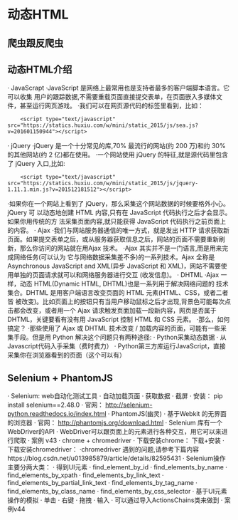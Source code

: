 # 动态HTML

## 爬虫跟反爬虫

## 动态HTML介绍
· JavaScrapt
    ·JavaScript 是网络上最常用也是支持者最多的客户端脚本语言。它可以收集 用户的跟踪数据,不需要重载页面直接提交表单，在页面嵌入多媒体文件，甚至运行网页游戏。
    ·我们可以在网页源代码的<scripy>标签里看到，比如：
    
        <script type="text/javascript" src="https://statics.huxiu.com/w/mini/static_2015/js/sea.js?v=201601150944"></script>

· jQuery
    ·jQuery 是一个十分常见的库,70% 最流行的网站(约 200 万)和约 30% 的其他网站(约 2 亿)都在使用。
    ·一个网站使用 jQuery 的特征,就是源代码里包含了 jQuery 入口,比如:
        
        <script type="text/javascript" src="https://statics.huxiu.com/w/mini/static_2015/js/jquery-1.11.1.min.js?v=201512181512"></script>
        
   ·如果你在一个网站上看到了 jQuery，那么采集这个网站数据的时候要格外小心。jQuery 可 以动态地创建 HTML 内容,只有在 JavaScript 代码执行之后才会显示。如果你用传统的方 法采集页面内容,就只能获得 JavaScript 代码执行之前页面上的内容。
· Ajax
    ·我们与网站服务器通信的唯一方式，就是发出 HTTP 请求获取新页面。如果提交表单之后，或从服务器获取信息之后，网站的页面不需要重新刷新，那么你访问的网站就在用Ajax 技术。
    ·Ajax 其实并不是一门语言,而是用来完成网络任务(可以认为 它与网络数据采集差不多)的一系列技术。Ajax 全称是 Asynchronous JavaScript and XML(异步 JavaScript 和 XML)，网站不需要使用单独的页面请求就可以和网络服务器进行交互 (收发信息)。
· DHTML
    ·Ajax 一样，动态 HTML(Dynamic HTML, DHTML)也是一系列用于解决网络问题的 技术集合。DHTML 是用客户端语言改变页面的 HTML 元素(HTML、CSS，或者二者皆 被改变)。比如页面上的按钮只有当用户移动鼠标之后才出现,背景色可能每次点击都会改变，或者用一个 Ajax 请求触发页面加载一段新内容，网页是否属于DHTML，关键要看有没有用 JavaScript 控制 HTML 和 CSS 元素。
·那么，如何搞定？
·那些使用了 Ajax 或 DHTML 技术改变 / 加载内容的页面，可能有一些采集手段。但是用 Python 解决这个问题只有两种途径:
· Python采集动态数据
    · 从Javascript代码入手采集（费时费力）
    · Python第三方库运行JavaScript，直接采集你在浏览器看到的页面（这个可以有）

## Selenium + PhantomJS
· Selenium: web自动化测试工具
    · 自动加载页面
    · 获取数据
    · 截屏
    · 安装： pip install selenium==2.48.0
· 官网： http://selenium-python.readthedocs.io/index.html
· PhantomJS(幽灵)
    · 基于Webkit 的无界面的浏览器 
    · 官网： http://phantomjs.org/download.html
· Selenium 库有一个WebDriver的API
· WebDriver可以跟页面上的元素进行各种交互，用它可以来进行爬取
· 案例 v43
· chrome + chromedriver
    · 下载安装chrome： 下载+安装
    · 下载安装chromedriver：
        ·chromedriver 遇到的问题,请参考下篇内容https://blog.csdn.net/u013985879/article/details/82595431
    · Selenium操作主要分两大类：
    · 得到UI元素
        · find_element_by_id
        · find_elements_by_name
        · find_elements_by_xpath
        · find_elements_by_link_text
        · find_elements_by_partial_link_text
        · find_elements_by_tag_name
        · find_elements_by_class_name
        · find_elements_by_css_selector
    · 基于UI元素操作的模拟
        · 单击
        · 右键
        · 拖拽
        · 输入
        · 可以通过导入ActionsChains类来做到
    · 案例v44    
        
        
        
